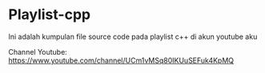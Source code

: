 # Playlist-cpp
Ini adalah kumpulan file source code pada playlist c++ di akun youtube aku

Channel Youtube: https://www.youtube.com/channel/UCm1vMSq80IKUuSEFuk4KpMQ
